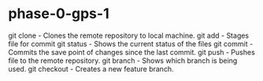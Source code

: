 # phase-0-gps-1

git clone - Clones the remote repository to local machine.
git add - Stages file for commit
git status - Shows the current status of the files
git commit - Commits the save point of changes since the last commit.
git push - Pushes file to the remote repository.
git branch - Shows which branch is being used.
git checkout - Creates a new feature branch.
